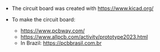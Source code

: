
 * The circuit board was created with <https://www.kicad.org/>

 * To make the circuit board:
   * <https://www.pcbway.com/>
   * <https://www.allpcb.com/activity/prototype2023.html>
   * In Brazil: <https://pcbbrasil.com.br>

